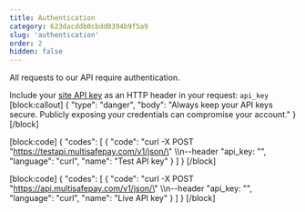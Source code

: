 ```yaml
---
title: Authentication
category: 623dacddb0cbdd0394b9f5a9
slug: 'authentication'
order: 2
hidden: false
---
```


All requests to our API require authentication. 

Include your [site API key](/docs/sites#site-id-api-key-and-security-code) as an HTTP header in your request: `api_key`
[block:callout]
{
  "type": "danger",
  "body": "Always keep your API keys secure. Publicly exposing your credentials can compromise your account."
}
[/block]

<!-- markdown-link-check-disable -->
[block:code]
{
  "codes": [
    {
      "code": "curl -X POST \"https://testapi.multisafepay.com/v1/json/\" \\\n--header \"api_key: <your-test-API-key>\"",
      "language": "curl",
      "name": "Test API key"
    }
  ]
}
[/block]

[block:code]
{
  "codes": [
    {
      "code": "curl -X POST \"https://api.multisafepay.com/v1/json/\" \\\n--header \"api_key: <your-API-key>\"",
      "language": "curl",
      "name": "Live API key"
    }
  ]
}
[/block]
<!-- markdown-link-check-enable-->
